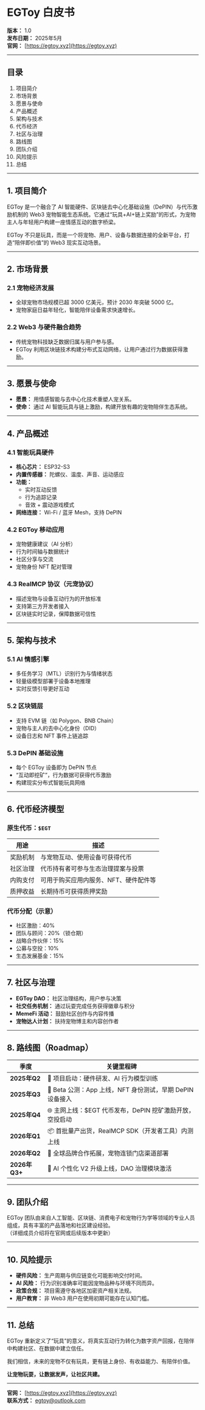# EGToy 白皮书

**版本：** 1.0  
**发布日期：** 2025年5月  
**官网：** [https://egtoy.xyz](https://egtoy.xyz)

---

## 目录

1. 项目简介  
2. 市场背景  
3. 愿景与使命  
4. 产品概述  
5. 架构与技术  
6. 代币经济  
7. 社区与治理  
8. 路线图  
9. 团队介绍  
10. 风险提示  
11. 总结  

---

## 1. 项目简介

EGToy 是一个融合了 AI 智能硬件、区块链去中心化基础设施（DePIN）与代币激励机制的 Web3 宠物智能生态系统。它通过“玩具+AI+链上奖励”的形式，为宠物主人与年轻用户构建一座情感互动的数字桥梁。

EGToy 不只是玩具，而是一个将宠物、用户、设备与数据连接的全新平台，打造“陪伴即价值”的 Web3 现实互动场景。

---

## 2. 市场背景

### 2.1 宠物经济发展

- 全球宠物市场规模已超 3000 亿美元，预计 2030 年突破 5000 亿。  
- 宠物家庭日益年轻化，智能陪伴设备需求快速增长。

### 2.2 Web3 与硬件融合趋势

- 传统宠物科技缺乏数据归属与用户参与感。  
- EGToy 利用区块链技术构建分布式互动网络，让用户通过行为数据获得激励。

---

## 3. 愿景与使命

- **愿景：** 用情感智能与去中心化技术重塑人宠关系。  
- **使命：** 通过 AI 智能玩具与链上激励，构建开放有趣的宠物陪伴生态系统。

---

## 4. 产品概述

### 4.1 智能玩具硬件

- **核心芯片：** ESP32-S3  
- **内置传感器：** 陀螺仪、温度、声音、运动感应  
- **功能：**  
  - 实时互动反馈  
  - 行为追踪记录  
  - 音效 + 震动游戏模式  
- **网络连接：** Wi-Fi / 蓝牙 Mesh，支持 DePIN

### 4.2 EGToy 移动应用

- 宠物健康建议（AI 分析）  
- 行为时间轴与数据统计  
- 社区分享与交流  
- 宠物身份 NFT 配对管理

### 4.3 RealMCP 协议（元宠协议）

- 描述宠物与设备互动行为的开放标准  
- 支持第三方开发者接入  
- 区块链实时记录，保障数据可信性

---

## 5. 架构与技术

### 5.1 AI 情感引擎

- 多任务学习（MTL）识别行为与情绪状态  
- 轻量级模型部署于设备本地推理  
- 实时反馈引导更好互动

### 5.2 区块链层

- 支持 EVM 链（如 Polygon、BNB Chain）  
- 宠物与主人的去中心化身份（DID）  
- 设备日志和 NFT 事件上链追踪

### 5.3 DePIN 基础设施

- 每个 EGToy 设备即为 DePIN 节点  
- “互动即挖矿”，行为数据可获得代币激励  
- 构建现实分布式智能玩具网络

---

## 6. 代币经济模型

### 原生代币：`$EGT`

| 用途         | 描述                                       |
|--------------|--------------------------------------------|
| 奖励机制     | 与宠物互动、使用设备可获得代币             |
| 社区治理     | 代币持有者可参与生态治理提案与投票         |
| 内购支付     | 可用于购买应用内服务、NFT、硬件配件等       |
| 质押收益     | 长期持币可获得质押奖励                     |

### 代币分配（示意）

- 社区激励：40%  
- 团队与顾问：20%（锁仓期）  
- 战略合作伙伴：15%  
- 公募与空投：10%  
- 生态发展基金：15%

---

## 7. 社区与治理

- **EGToy DAO：** 社区治理结构，用户参与决策  
- **社交任务机制：** 通过玩耍完成任务获得徽章与积分  
- **MemeFi 活动：** 鼓励社区创作与内容传播  
- **宠物达人计划：** 扶持宠物博主和内容创作者

---

## 8. 路线图（Roadmap）

| 季度             | 关键里程碑                                                                     |
|------------------|----------------------------------------------------------------------------------|
| **2025年Q2**      | 🚀 项目启动：硬件研发、AI 行为模型训练                                             |
| **2025年Q3**      | 🔧 Beta 公测：App 上线，NFT 身份测试，早期 DePIN 设备接入                              |
| **2025年Q4**      | 🌐 主网上线：$EGT 代币发布，DePIN 挖矿激励开放，空投启动                             |
| **2026年Q1**      | 📦 首批量产出货，RealMCP SDK（开发者工具）内测上线                                 |
| **2026年Q2**      | 🤝 全球品牌合作拓展，宠物连锁门店渠道部署                                          |
| **2026年Q3+**     | 🧠 AI 个性化 V2 升级上线，DAO 治理模块激活                                          |

---

## 9. 团队介绍

EGToy 团队由来自人工智能、区块链、消费电子和宠物行为学等领域的专业人员组成，具有丰富的产品落地和社区建设经验。  
（详细成员介绍将在官网或后续版本中更新）

---

## 10. 风险提示

- **硬件风险：** 生产周期与供应链变化可能影响交付时间。  
- **AI 风险：** 行为识别准确率可能因宠物品种与环境不同而异。  
- **政策合规：** 项目需遵守各地区加密资产相关法规。  
- **用户教育：** 非 Web3 用户在使用初期可能存在认知门槛。

---

## 11. 总结

EGToy 重新定义了“玩具”的意义，将真实互动行为转化为数字资产回报，在陪伴中构建社区、在数据中建立信任。

我们相信，未来的宠物不仅有玩具，更有链上身份、有收益能力、有陪伴价值。

**让宠物玩耍，让数据发声，让社区共建。**

---

**官网：** [https://egtoy.xyz](https://egtoy.xyz)  
**联系方式：** egtoy@outlook.com  